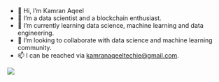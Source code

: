 - 👋 Hi, I’m Kamran Aqeel
- 👀 I’m a data scientist and a blockchain enthusiast.
- 🌱 I’m currently learning data science, machine learning and data engineering.
- 💞️ I’m looking to collaborate with data science and machine learning community.
- 📫 I can be reached via kamranaqeeltechie@gmail.com. 

<img src = "https://github-readme-stats.vercel.app/api?username=kamran0310&&show_icons=true&title_color=ffffff&icon_color=bb2acf&text_color=daf7dc&bg_color=151515">
<!---
kamran0310/kamran0310 is a ✨ special ✨ repository because its `README.md` (this file) appears on your GitHub profile.
You can click the Preview link to take a look at your changes.
--->
